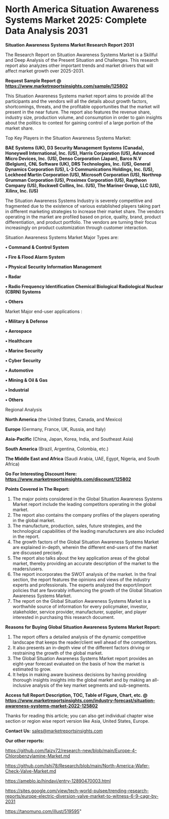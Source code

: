 # North America Situation Awareness Systems Market 2025: Complete Data Analysis 2031

<strong>Situation Awareness Systems Market Research Report 2031</strong>

The Research Report on Situation Awareness Systems Market is a Skillful and Deep Analysis of the Present Situation and Challenges. This research report also analyzes other important trends and market drivers that will affect market growth over 2025-2031.

<strong>Request Sample Report @ <a href=https://www.marketreportsinsights.com/sample/125802>https://www.marketreportsinsights.com/sample/125802</a></strong>

This Situation Awareness Systems market report aims to provide all the participants and the vendors will all the details about growth factors, shortcomings, threats, and the profitable opportunities that the market will present in the near future. The report also features the revenue share, industry size, production volume, and consumption in order to gain insights about the politics to contest for gaining control of a large portion of the market share.

Top Key Players in the Situation Awareness Systems Market:

<strong>BAE Systems (UK), D3 Security Management Systems (Canada), Honeywell International, Inc. (US), Harris Corporation (US), Advanced Micro Devices, Inc. (US), Denso Corporation (Japan), Barco N.V (Belgium), CNL Software (UK), DRS Technologies, Inc. (US), General Dynamics Corporation (US), L-3 Communications Holdings, Inc. (US), Lockheed Martin Corporation (US), Microsoft Corporation (US), Northrop Grumman Corporation (US), Proximex Corporation (US), Raytheon Company (US), Rockwell Collins, Inc. (US), The Mariner Group, LLC (US), Xilinx, Inc. (US)</strong>

The Situation Awareness Systems Industry is severely competitive and fragmented due to the existence of various established players taking part in different marketing strategies to increase their market share. The vendors operating in the market are profiled based on price, quality, brand, product differentiation, and product portfolio. The vendors are turning their focus increasingly on product customization through customer interaction.

Situation Awareness Systems Market Major Types are:

<strong>• Command & Control System

• Fire & Flood Alarm System

• Physical Security Information Management

• Radar

• Radio Frequency Identification Chemical Biological Radiological Nuclear (CBRN) Systems

• Others</strong>

Market Major end-user applications :

<strong>• Military & Defense

• Aerospace

• Healthcare

• Marine Security

• Cyber Security

• Automotive

• Mining & Oil & Gas

• Industrial

• Others</strong>

Regional Analysis

</u><strong><b>North America</b></strong> (the United States, Canada, and Mexico)

<strong><b>Europe </b></strong>(Germany, France, UK, Russia, and Italy)

<strong><b>Asia-Pacific</b></strong> (China, Japan, Korea, India, and Southeast Asia)

<strong><b>South America</b></strong> (Brazil, Argentina, Colombia, etc.)

<strong><b>The Middle East and Africa</b></strong> (Saudi Arabia, UAE, Egypt, Nigeria, and South Africa)

<strong>Go For Interesting Discount Here: <a href=https://www.marketreportsinsights.com/discount/125802>https://www.marketreportsinsights.com/discount/125802</a></strong>

<strong>Points Covered in The Report:</strong>
<ol>
  <li>The major points considered in the Global Situation Awareness Systems Market report include the leading competitors operating in the global market.</li>
  <li>The report also contains the company profiles of the players operating in the global market.</li>
  <li>The manufacture, production, sales, future strategies, and the technological capabilities of the leading manufacturers are also included in the report.</li>
  <li>The growth factors of the Global Situation Awareness Systems Market are explained in-depth, wherein the different end-users of the market are discussed precisely.</li>
  <li>The report also talks about the key application areas of the global market, thereby providing an accurate description of the market to the readers/users.</li>
  <li>The report incorporates the SWOT analysis of the market. In the final section, the report features the opinions and views of the industry experts and professionals. The experts analyzed the export/import policies that are favorably influencing the growth of the Global Situation Awareness Systems Market.</li>
  <li>The report on the Global Situation Awareness Systems Market is a worthwhile source of information for every policymaker, investor, stakeholder, service provider, manufacturer, supplier, and player interested in purchasing this research document.</li>
</ol>
<strong>Reasons for Buying Global Situation Awareness Systems Market Report:</strong>

<ol>
  <li>The report offers a detailed analysis of the dynamic competitive landscape that keeps the reader/client well ahead of the competitors.</li>
  <li>It also presents an in-depth view of the different factors driving or restraining the growth of the global market.</li>
  <li>The Global Situation Awareness Systems Market report provides an eight-year forecast evaluated on the basis of how the market is estimated to grow.</li>
  <li>It helps in making aware business decisions by having providing thorough insights insights into the global market and by making an all-inclusive analysis of the key market segments and sub-segments.</li>
</ol>
<strong>Access full Report Description, TOC, Table of Figure, Chart, etc. @ <a href=https://www.marketreportsinsights.com/industry-forecast/situation-awareness-systems-market-2022-125802>https://www.marketreportsinsights.com/industry-forecast/situation-awareness-systems-market-2022-125802</a></strong>


Thanks for reading this article; you can also get individual chapter wise section or region wise report version like Asia, United States, Europe.

<strong>Contact Us:</strong>
sales@marketreportsinsights.com

<strong>Our other reports:</strong>

<a href=https://github.com/faizy72/research-new/blob/main/Europe-4-Chlorobenzylamine-Market.md>https://github.com/faizy72/research-new/blob/main/Europe-4-Chlorobenzylamine-Market.md</a>

<a href=https://github.com/Ishi78/Research/blob/main/North-America-Wafer-Check-Valve-Market.md>https://github.com/Ishi78/Research/blob/main/North-America-Wafer-Check-Valve-Market.md</a>

<a href=https://ameblo.jp/hindavi/entry-12890470003.html>https://ameblo.jp/hindavi/entry-12890470003.html</a>

<a href=https://sites.google.com/view/tech-world-pulsee/trending-research-reports/europe-electric-diversion-valve-market-to-witness-6-9-cagr-by-2031>https://sites.google.com/view/tech-world-pulsee/trending-research-reports/europe-electric-diversion-valve-market-to-witness-6-9-cagr-by-2031</a>

<a href=https://tanomuno.com/illust/519595>https://tanomuno.com/illust/519595</a>"
